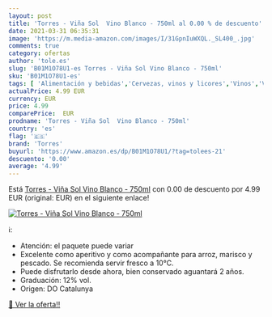 ```yaml
---
layout: post
title: 'Torres - Viña Sol  Vino Blanco - 750ml al 0.00 % de descuento'
date: 2021-03-31 06:35:31
image: 'https://m.media-amazon.com/images/I/31GpnIuWXQL._SL400_.jpg'
comments: true
category: ofertas
author: 'tole.es'
slug: 'B01M1O78U1-es Torres - Viña Sol Vino Blanco - 750ml'
sku: 'B01M1O78U1-es'
tags: [ 'Alimentación y bebidas','Cervezas, vinos y licores','Vinos','Vinos blancos','blanco','torres','vino', ]
actualPrice: 4.99 EUR
currency: EUR
price: 4.99
comparePrice:  EUR
prodname: 'Torres - Viña Sol  Vino Blanco - 750ml'
country: 'es'
flag: '🇪🇸'
brand: 'Torres'
buyurl: 'https://www.amazon.es/dp/B01M1O78U1/?tag=tolees-21'
descuento: '0.00'
average: '4.99'
---
```


Está [Torres - Viña Sol  Vino Blanco - 750ml](https://www.amazon.es/dp/B01M1O78U1/?tag=tolees-21) con 0.00 de descuento por 4.99 EUR (original:  EUR) en el siguiente enlace!

[![Torres - Viña Sol  Vino Blanco - 750ml](https://m.media-amazon.com/images/I/31GpnIuWXQL._SL400_.jpg)](https://www.amazon.es/dp/B01M1O78U1/?tag=tolees-21)

ℹ️:

- Atención: el paquete puede variar
- Excelente como aperitivo y como acompañante para arroz, marisco y pescado. Se recomienda servir fresco a 10°C.
- Puede disfrutarlo desde ahora, bien conservado aguantará 2 años.
- Graduación: 12% vol.
- Origen: DO Catalunya

[🛒 Ver la oferta!!](https://www.amazon.es/dp/B01M1O78U1/?tag=tolees-21)

